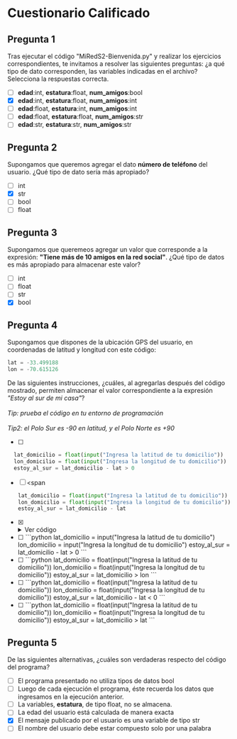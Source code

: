 # Cuestionario Calificado

## Pregunta 1

Tras ejecutar el código "MiRedS2-Bienvenida.py" y realizar los ejercicios
correspondientes, te invitamos a resolver las siguientes preguntas: ¿a qué tipo
de dato corresponden, las variables indicadas en el archivo? Selecciona la
respuestas correcta.
- [ ] **edad**:int, **estatura**:float, **num_amigos**:bool
- [X] **edad**:int, **estatura**:float, **num_amigos**:int
- [ ] **edad**:float, **estatura**:int, **num_amigos**:int
- [ ] **edad**:float, **estatura**:float, **num_amigos**:str
- [ ] **edad**:str, **estatura**:str, **num_amigos**:str

## Pregunta 2

Supongamos que queremos agregar el dato **número de teléfono** del usuario.
¿Qué tipo de dato sería más apropiado?
- [ ] int
- [X] str
- [ ] bool
- [ ] float

## Pregunta 3

Supongamos que queremeos agregar un valor que corresponde a la expresión:
**"Tiene más de 10 amigos en la red social"**. ¿Qué tipo de datos es más
apropiado para almacenar este valor?
- [ ] int
- [ ] float
- [ ] str
- [X] bool

## Pregunta 4

Supongamos que dispones de la ubicación GPS del usuario, en coordenadas de
latitud y longitud con este código:
```python
lat = -33.499188
lon = -70.615126
```
De las siguientes instrucciones, ¿cuáles, al agregarlas después del código
mostrado, permiten almacenar el valor correspondiente a la expresión _"Estoy
al sur de mi casa"_?\
<br>
_Tip: prueba el código en tu entorno de programación_\
<br>
_Tip2: el Polo Sur es -90 en latitud, y el Polo Norte es +90_

- [ ] <span>
```python
  lat_domicilio = float(input("Ingresa la latitud de tu domicilio"))
  lon_domicilio = float(input("Ingresa la longitud de tu domicilio"))
  estoy_al_sur = lat_domicilio - lat > 0
  ```
  </span>

- [ ] <span
  ```python
  lat_domicilio = float(input("Ingresa la latitud de tu domicilio"))
  lon_domicilio = float(input("Ingresa la longitud de tu domicilio"))
  estoy_al_sur = lat_domicilio - lat
  ```
  </span>

- [X] <details><summary>Ver código</summary>
  <p>

  ```python
  lat_domicilio = int(input("Ingresa la latitud de tu domicilio"))
  lon_domicilio = int(input("Ingresa la longitud de tu domicilio"))
  estoy_al_sur = lat_domicilio > lat

  ```
  <p>
  </detailes>

- [ ] <span>
  ```python
  lat_domicilio = input("Ingresa la latitud de tu domicilio")
  lon_domicilio = input("Ingresa la longitud de tu domicilio")
  estoy_al_sur = lat_domicilio - lat > 0
  ```
  </span>

- [ ] <span>
  ```python
  lat_domicilio = float(input("Ingresa la latitud de tu domicilio"))
  lon_domicilio = float(input("Ingresa la longitud de tu domicilio"))
  estoy_al_sur = lat_domicilio > lon
  ```
  </span>

- [ ] <span>
  ```python
  lat_domicilio = float(input("Ingresa la latitud de tu domicilio"))
  lon_domicilio = float(input("Ingresa la longitud de tu domicilio"))
  estoy_al_sur = lat_domicilio - lat < 0
  ```
  </span>

- [ ] <span>
  ```python
  lat_domicilio = float(input("Ingresa la latitud de tu domicilio"))
  lon_domicilio = float(input("Ingresa la longitud de tu domicilio"))
  estoy_al_sur = lat_domicilio > lat
  ```
  </span>

## Pregunta 5

De las siguientes alternativas, ¿cuáles son verdaderas respecto del código del
programa?

- [ ] El programa presentado no utiliza tipos de datos bool
- [ ] Luego de cada ejecución el programa, éste recuerda los datos que ingresamos en la ejecución anterior.
- [ ] La variables, **estatura**, de tipo float, no se almacena.
- [ ] La edad del usuario está calculada de manera exacta
- [X] El mensaje publicado por el usuario es una variable de tipo str
- [ ] El nombre del usuario debe estar compuesto solo por una palabra
